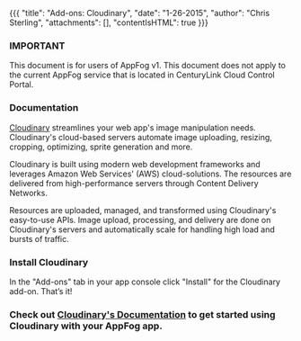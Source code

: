 {{{
  "title": "Add-ons: Cloudinary",
  "date": "1-26-2015",
  "author": "Chris Sterling",
  "attachments": [],
  "contentIsHTML": true
}}}

### IMPORTANT

This document is for users of AppFog v1. This document does not apply to the current AppFog service that is located in CenturyLink Cloud Control Portal.

### Documentation

<p><a href="http://cloudinary.com/">Cloudinary</a> streamlines your web app's image manipulation needs. Cloudinary's cloud-based servers automate image uploading, resizing, cropping, optimizing, sprite generation and more.</p>
<p>Cloudinary is built using modern web development frameworks and leverages Amazon Web Services' (AWS) cloud-solutions. The resources are delivered from high-performance servers through Content Delivery Networks.</p>
<p>Resources are uploaded, managed, and transformed using Cloudinary's easy-to-use APIs. Image upload, processing, and delivery are done on Cloudinary's servers and automatically scale for handling high load and bursts of traffic.</p>
<h3>Install Cloudinary</h3>
<p>In the "Add-ons" tab in your app console click "Install" for the Cloudinary add-on. That’s it!</p>
<h3>Check out <a href="http://cloudinary.com/documentation/appfog_integration">Cloudinary's Documentation</a> to get started using Cloudinary with your AppFog app.</h3>
